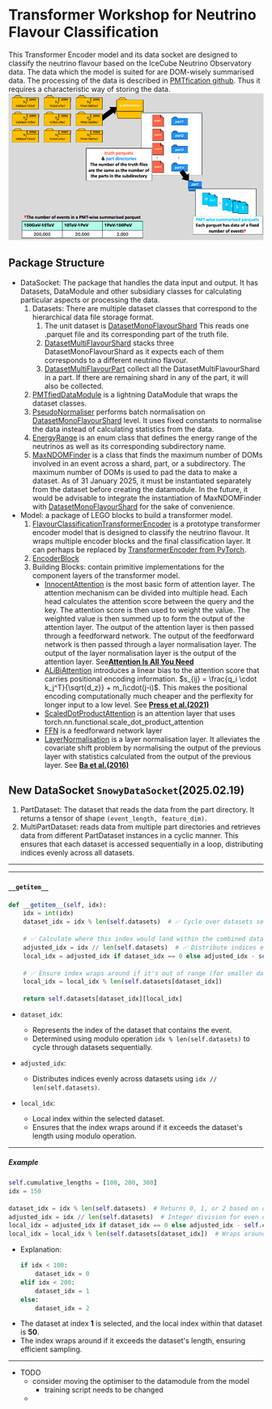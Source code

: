# Transformer Workshop for Neutrino Flavour Classification
This Transformer Encoder model and its data socket are designed to classify the neutrino flavour based on the IceCube Neutrino Observatory data. The data which the model is suited for are DOM-wisely summarised data. The processing of the data is described in [PMTfication github](https://github.com/KUcyans/PMTfication). Thus it requires a characteristic way of storing the data.
![alt text](image.png)


## Package Structure
* DataSocket: The package that handles the data input and output. It has Datasets, DataModule and other subsidiary classes for calculating particular aspects or processing the data.
  1. Datasets: There are multiple dataset classes that correspond to the hierarchical data file storage format. 
     1. The unit dataset is [DatasetMonoFlavourShard](https://github.com/KUcyans/IceCubeTransformer/blob/main/DataSocket/DatasetMonoFlavourShard.py) This reads one .parquet file and its corresponding part of the truth file.
     2. [DatasetMultiFlavourShard](https://github.com/KUcyans/IceCubeTransformer/blob/main/DataSocket/DatasetMultiFlavourShard.py) stacks three DatasetMonoFlavourShard as it expects each of them corresponds to a different neutrino flavour.
     3. [DatasetMultiFlavourPart](https://github.com/KUcyans/IceCubeTransformer/blob/main/DataSocket/DatasetMultiFlavourPart.py) collect all the DatasetMultiFlavourShard in a part. If there are remaining shard in any of the part, it will also be collected.
  2. [PMTfiedDataModule](https://github.com/KUcyans/IceCubeTransformer/blob/main/DataSocket/PMTfiedDataModule.py) is a lightning DataModule that wraps the dataset classes.
  3. [PseudoNormaliser](https://github.com/KUcyans/IceCubeTransformer/blob/main/DataSocket/PseudoNormaliser.py) performs batch normalisation on [DatasetMonoFlavourShard](https://github.com/KUcyans/IceCubeTransformer/blob/main/DataSocket/DatasetMonoFlavourShard.py) level. It uses fixed constants to normalise the data instead of calculating statistics from the data.
  4. [EnergyRange](https://github.com/KUcyans/IceCubeTransformer/blob/main/DataSocket/EnergyRange.py) is an enum class that defines the energy range of the neutrinos as well as its corresponding subdirectory name.
  5. [MaxNDOMFinder](https://github.com/KUcyans/IceCubeTransformer/blob/main/DataSocket/MaxNDOMFinder.py) is a class that finds the maximum number of DOMs involved in an event across a shard, part, or a subdirectory. The maximum number of DOMs is used to pad the data to make a dataset. As of 31 January 2025, it must be instantiated separately from the dataset before creating the datamodule. In the future, it would be advisable to integrate the instantiation of MaxNDOMFinder with [DatasetMonoFlavourShard](https://github.com/KUcyans/IceCubeTransformer/blob/main/DataSocket/DatasetMonoFlavourShard.py) for the sake of convenience.
* Model: a package of LEGO blocks to build a transformer model.
  1. [FlavourClassificationTransformerEncoder](https://github.com/KUcyans/IceCubeTransformer/blob/main/Model/FlavourClassificationTransformerEncoder.py) is a prototype transformer encoder model that is designed to classify the neutrino flavour. It wraps multiple encoder blocks and the final classification layer. It  can perhaps be replaced by [TransformerEncoder from PyTorch](https://pytorch.org/docs/stable/generated/torch.nn.TransformerEncoder.html).
  2. [EncoderBlock](https://github.com/KUcyans/IceCubeTransformer/blob/main/Model/EncoderBlock.py)
  3. Building Blocks: contain primitive implementations for the component layers of the transformer model.
     * [InnocentAttention](https://github.com/KUcyans/IceCubeTransformer/blob/main/Model/BuildingBlocks/InnocentAttention.py) is the most basic form of attention layer. The attention mechanism can be divided into multiple head. Each head calculates the attention score between the query and the key. The attention score is then used to weight the value. The weighted value is then summed up to form the output of the attention layer. The output of the attention layer is then passed through a feedforward network. The output of the feedforward network is then passed through a layer normalisation layer. The output of the layer normalisation layer is the output of the attention layer. See[**Attention Is All You Need**](https://arxiv.org/abs/1706.03762)
     * [ALiBiAttention](https://github.com/KUcyans/IceCubeTransformer/blob/main/Model/BuildingBlocks/ALiBiAttention.py) introduces a linear bias to the attention score that carries positional encoding information. $s_{ij} = \frac{q_i \cdot k_j^T}{\sqrt{d_z}} + m_l\cdot(j-i)$. This makes the positional encoding computationally much cheaper and the perflexity for longer input to a low level. See [**Press et al.(2021)**](https://arxiv.org/abs/2108.12409)
     * [ScaledDotProductAttention](https://github.com/KUcyans/IceCubeTransformer/blob/main/Model/BuildingBlocks/ScaledDotProductAttention.py) is an attention layer that uses torch.nn.functional.scale_dot_product_attention
     * [FFN](https://github.com/KUcyans/IceCubeTransformer/blob/main/Model/BuildingBlocks/FFN.py) is a feedforward network layer
     * [LayerNormalisation](https://github.com/KUcyans/IceCubeTransformer/blob/main/Model/BuildingBlocks/LayerNormalisation.py) is a layer normalisation layer. It alleviates the covariate shift problem by normalising the output of the previous layer with statistics calculated from the output of the previous layer. See [**Ba et al.(2016)**](https://arxiv.org/abs/1607.06450)


## New DataSocket `SnowyDataSocket`(2025.02.19)
1. PartDataset: The dataset that reads the data from the part directory. It returns a tensor of shape `(event_length, feature_dim)`.
2. MultiPartDataset: reads data from multiple part directories and retrieves data from different PartDataset instances in a cyclic manner. This ensures that each dataset is accessed sequentially in a loop, distributing indices evenly across all datasets.

---

---

#### **`__getitem__`**
```python
def __getitem__(self, idx):
    idx = int(idx)
    dataset_idx = idx % len(self.datasets)  # ✅ Cycle over datasets sequentially
    
    # ✅ Calculate where this index would land within the combined datasets using searchsorted
    adjusted_idx = idx // len(self.datasets)  # ✅ Distribute indices evenly
    local_idx = adjusted_idx if dataset_idx == 0 else adjusted_idx - self.cumulative_lengths[dataset_idx - 1]

    # ✅ Ensure index wraps around if it's out of range (for smaller datasets)
    local_idx = local_idx % len(self.datasets[dataset_idx])

    return self.datasets[dataset_idx][local_idx]
```

* `dataset_idx`:  
  * Represents the index of the dataset that contains the event.  
  * Determined using modulo operation `idx % len(self.datasets)` to cycle through datasets sequentially.

* `adjusted_idx`:  
  * Distributes indices evenly across datasets using `idx // len(self.datasets)`.

* `local_idx`:  
  * Local index within the selected dataset.  
  * Ensures that the index wraps around if it exceeds the dataset's length using modulo operation.

---

##### **Example**
```python
self.cumulative_lengths = [100, 200, 300]
idx = 150

dataset_idx = idx % len(self.datasets)  # Returns 0, 1, or 2 based on cycling through datasets
adjusted_idx = idx // len(self.datasets)  # Integer division for even distribution
local_idx = adjusted_idx if dataset_idx == 0 else adjusted_idx - self.cumulative_lengths[dataset_idx - 1]
local_idx = local_idx % len(self.datasets[dataset_idx])  # Wraps around if out of range
```
* Explanation:
  ```python
  if idx < 100:
      dataset_idx = 0
  elif idx < 200:
      dataset_idx = 1
  else:
      dataset_idx = 2
  ```
* The dataset at index **1** is selected, and the local index within that dataset is **50**.  
* The index wraps around if it exceeds the dataset's length, ensuring efficient sampling.

---

* TODO
  * consider moving the optimiser to the datamodule from the model
    * training script needs to be changed
  * 